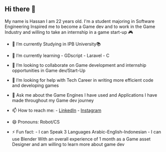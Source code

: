 ## Hi there 👋
My name is Hassan I am 22 years old. I'm a student  majoring  in Software Engineering Inspired me to become a Game dev and to work in the Game Industry and willing to take an internship in a game start-up 🎮 


<!--**Code-is-me/Code-is-me** is a ✨ _special_ ✨ repository because its `README.md` (this file) appears on your GitHub profile.-->


- 🔭 I’m currently Studying in IPB University📚
- 🌱 I’m currently learning
      - GDscript
      - Laravel
      - C
  
- 👯 I’m looking to collaborate on Game development and internship opportunities in Game dev/Start-Up
  
- 🤔 I’m looking for help with Tech Career in writing more efficient code and developing games
  
- 💬 Ask me about the Game Engines I have used and Applications I have made throughout my Game dev journey
  
- 📫 How to reach me:
      - [LinkedIn](https://www.linkedin.com/in/hassan-nasrallah-matouq-124a771b0/)
      - [Instagram](https://www.instagram.com/foryou_tocode)
- 😄 Pronouns: Robot/CS
  
- ⚡ Fun fact:
      - I can Speak 3 Languages Arabic-English-Indonesian
      - I can use Blender With an overall experience of 1 month as a Game asset Designer and am willing to learn more about game dev 
  
    
